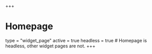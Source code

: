 +++
# Homepage
type = "widget_page"
active = true 
headless = true  # Homepage is headless, other widget pages are not.
+++

